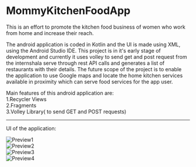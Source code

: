 # MommyKitchenFoodApp
This is an effort to promote the kitchen food business of women who work from home and increase their reach.

The android application is coded in Kotlin and the UI is made using XML, using the Android Studio IDE.
This project is in it's early stage of development and currently it uses volley to send get and post request from the internshala serve through rest API calls and generates a list of restaurants with their details. The future scope of the project is to enable the application to use Google maps and locate the home kitchen services available in proximity which can serve food services for the app user. 

Main features of this android application are:
<br>
1.Recycler Views
<br>
2.Fragments 
<br>
3.Volley Library( to send GET and POST requests)
<br>
<hr>
UI of the application:
<br>

![Preview1](https://user-images.githubusercontent.com/73076997/96908405-39bb9780-14ba-11eb-9950-55e210744096.jpeg)
<br>
![Preview2](https://user-images.githubusercontent.com/73076997/96908413-3c1df180-14ba-11eb-83d7-5408903d1805.jpeg)
<br>
![Preview3](https://user-images.githubusercontent.com/73076997/96908427-3e804b80-14ba-11eb-9539-dbab8a24418f.jpeg)
<br>
![Preview4](https://user-images.githubusercontent.com/73076997/96908436-40e2a580-14ba-11eb-923a-9bbb8aa94ab8.jpeg)

